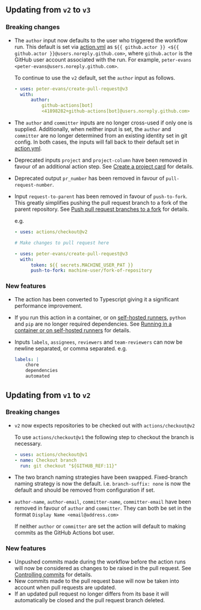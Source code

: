 ## Updating from `v2` to `v3`

### Breaking changes

-   The `author` input now defaults to the user who triggered the workflow run.
    This default is set via [action.yml](../action.yml) as
    `${{ github.actor }} <${{ github.actor }}@users.noreply.github.com>`, where
    `github.actor` is the GitHub user account associated with the run. For
    example, `peter-evans <peter-evans@users.noreply.github.com>`.

    To continue to use the `v2` default, set the `author` input as follows.

    ```yaml
    - uses: peter-evans/create-pull-request@v3
      with:
          author:
              github-actions[bot]
              <41898282+github-actions[bot]@users.noreply.github.com>
    ```

-   The `author` and `committer` inputs are no longer cross-used if only one is
    supplied. Additionally, when neither input is set, the `author` and
    `committer` are no longer determined from an existing identity set in git
    config. In both cases, the inputs will fall back to their default set in
    [action.yml](../action.yml).

-   Deprecated inputs `project` and `project-column` have been removed in favour
    of an additional action step. See
    [Create a project card](https://github.com/peter-evans/create-pull-request#create-a-project-card)
    for details.

-   Deprecated output `pr_number` has been removed in favour of
    `pull-request-number`.

-   Input `request-to-parent` has been removed in favour of `push-to-fork`. This
    greatly simplifies pushing the pull request branch to a fork of the parent
    repository. See
    [Push pull request branches to a fork](concepts-guidelines.md#push-pull-request-branches-to-a-fork)
    for details.

    e.g.

    ```yaml
    - uses: actions/checkout@v2

    # Make changes to pull request here

    - uses: peter-evans/create-pull-request@v3
      with:
          token: ${{ secrets.MACHINE_USER_PAT }}
          push-to-fork: machine-user/fork-of-repository
    ```

### New features

-   The action has been converted to Typescript giving it a significant
    performance improvement.

-   If you run this action in a container, or on
    [self-hosted runners](https://docs.github.com/en/actions/hosting-your-own-runners),
    `python` and `pip` are no longer required dependencies. See
    [Running in a container or on self-hosted runners](concepts-guidelines.md#running-in-a-container-or-on-self-hosted-runners)
    for details.

-   Inputs `labels`, `assignees`, `reviewers` and `team-reviewers` can now be
    newline separated, or comma separated. e.g.
    ```yml
    labels: |
        chore
        dependencies
        automated
    ```

## Updating from `v1` to `v2`

### Breaking changes

-   `v2` now expects repositories to be checked out with `actions/checkout@v2`

    To use `actions/checkout@v1` the following step to checkout the branch is
    necessary.

    ```yml
    - uses: actions/checkout@v1
    - name: Checkout branch
      run: git checkout "${GITHUB_REF:11}"
    ```

-   The two branch naming strategies have been swapped. Fixed-branch naming
    strategy is now the default. i.e. `branch-suffix: none` is now the default
    and should be removed from configuration if set.

-   `author-name`, `author-email`, `committer-name`, `committer-email` have been
    removed in favour of `author` and `committer`. They can both be set in the
    format `Display Name <email@address.com>`

    If neither `author` or `committer` are set the action will default to making
    commits as the GitHub Actions bot user.

### New features

-   Unpushed commits made during the workflow before the action runs will now be
    considered as changes to be raised in the pull request. See
    [Controlling commits](https://github.com/peter-evans/create-pull-request#controlling-commits)
    for details.
-   New commits made to the pull request base will now be taken into account
    when pull requests are updated.
-   If an updated pull request no longer differs from its base it will
    automatically be closed and the pull request branch deleted.

